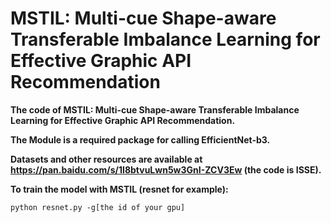 # MSTIL: Multi-cue Shape-aware Transferable Imbalance Learning for Effective Graphic API Recommendation

**The code of MSTIL: Multi-cue Shape-aware Transferable Imbalance Learning for Effective Graphic API Recommendation.**

**The Module is a required package for calling EfficientNet-b3.**

**Datasets and other resources are available at https://pan.baidu.com/s/1I8btvuLwn5w3GnI-ZCV3Ew (the code is ISSE).**

**To train the model with MSTIL (resnet for example):**
```shell
python resnet.py -g[the id of your gpu]
```
